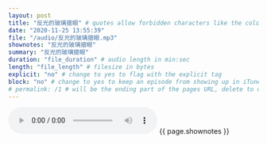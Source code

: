 ```yaml
---
layout: post
title: "反光的玻璃搶眼" # quotes allow forbidden characters like the colon
date: "2020-11-25 13:55:39"
file: "/audio/反光的玻璃搶眼.mp3"
shownotes: "反光的玻璃搶眼"
summary: "反光的玻璃搶眼"
duration: "file_duration" # audio length in min:sec
length: "file_length" # filesize in bytes
explicit: "no" # change to yes to flag with the explicit tag
block: "no" # change to yes to keep an episode from showing up in iTunes
# permalink: /1 # will be the ending part of the pages URL, delete to default to the title
---
```


<audio controls>
<source src="{{site.url}}{{site.baseurl}}{{ page.file }}" type="audio/x-mp3">
Your browser does not support the audio element.
</audio>
{{ page.shownotes }}
